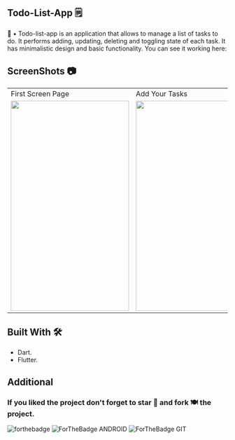 
 ## Todo-List-App 🗒

🚀 ▪️ Todo-list-app is an application that allows to manage a list of tasks to do. It performs adding, updating, deleting and toggling state of each task. It has minimalistic design and basic functionality. You can see it working here:

## ScreenShots 📷

<table>
  <tr>
    <td>First Screen Page</td>
     <td>       Add Your Tasks</td>
     <td>Delete Them by Swipe</td>
  </tr>
  <tr>
     <td><img src="https://user-images.githubusercontent.com/72389100/143781543-00ab7604-4794-48cd-b3e3-e0d5bf8ee371.png" width=270 height=480></td>
   <td><img src="https://user-images.githubusercontent.com/72389100/143781546-0d9a140a-2bf0-453d-ba6e-183a74dbcd44.png" width=270 height=480></td>
    <td><img src="https://user-images.githubusercontent.com/72389100/143781324-22b3fb8c-b83f-4086-a74c-1b2c959784d9.png" width=270 height=480></td>
  </tr>
 </table>
 
 ## Built With 🛠
 
 - Dart.
 - Flutter.
 
 ## Additional

 ### If you liked the project don't forget to star 🌟 and fork 🍽 the project.
![forthebadge](https://forthebadge.com/images/badges/built-with-love.svg)
![ForTheBadge ANDROID](https://forthebadge.com/images/badges/built-for-android.svg)
![ForTheBadge GIT](https://forthebadge.com/images/badges/uses-git.svg)




